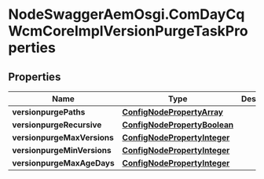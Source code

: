 # NodeSwaggerAemOsgi.ComDayCqWcmCoreImplVersionPurgeTaskProperties

## Properties
Name | Type | Description | Notes
------------ | ------------- | ------------- | -------------
**versionpurgePaths** | [**ConfigNodePropertyArray**](ConfigNodePropertyArray.md) |  | [optional] 
**versionpurgeRecursive** | [**ConfigNodePropertyBoolean**](ConfigNodePropertyBoolean.md) |  | [optional] 
**versionpurgeMaxVersions** | [**ConfigNodePropertyInteger**](ConfigNodePropertyInteger.md) |  | [optional] 
**versionpurgeMinVersions** | [**ConfigNodePropertyInteger**](ConfigNodePropertyInteger.md) |  | [optional] 
**versionpurgeMaxAgeDays** | [**ConfigNodePropertyInteger**](ConfigNodePropertyInteger.md) |  | [optional] 


